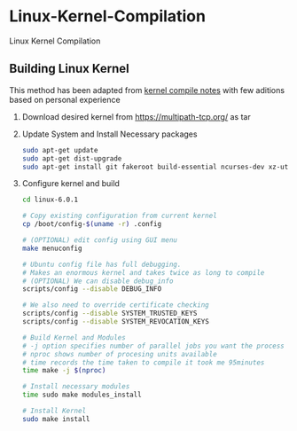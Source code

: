 # Linux-Kernel-Compilation
Linux Kernel Compilation
## Building Linux Kernel
 This method has been adapted from [kernel compile notes](https://askubuntu.com/questions/718381/how-to-compile-and-install-custom-mainline-kernel/718662#718662) with few aditions based on personal experience
 1. Download desired kernel from https://multipath-tcp.org/ as tar

 2. Update System and Install Necessary packages
    ```bash
    sudo apt-get update
    sudo apt-get dist-upgrade
    sudo apt-get install git fakeroot build-essential ncurses-dev xz-utils libssl-dev bc flex libelf-dev bison
    ```
 3. Configure kernel and build
    ```bash
    cd linux-6.0.1
    
    # Copy existing configuration from current kernel
    cp /boot/config-$(uname -r) .config
    
    # (OPTIONAL) edit config using GUI menu
    make menuconfig

    # Ubuntu config file has full debugging. 
    # Makes an enormous kernel and takes twice as long to compile
    # (OPTIONAL) We can disable debug_info
    scripts/config --disable DEBUG_INFO

    # We also need to override certificate checking
    scripts/config --disable SYSTEM_TRUSTED_KEYS
    scripts/config --disable SYSTEM_REVOCATION_KEYS

    # Build Kernel and Modules
    # -j option specifies number of parallel jobs you want the process to use
    # nproc shows number of procesing units available
    # time records the time taken to compile it took me 95minutes
    time make -j $(nproc)

    # Install necessary modules
    time sudo make modules_install

    # Install Kernel
    sudo make install
    ```
